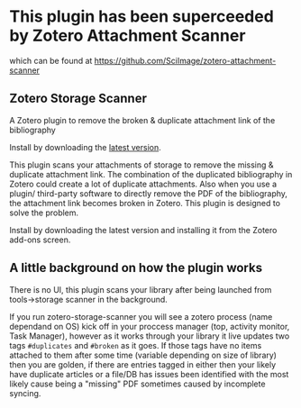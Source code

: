 # This plugin has been superceeded by Zotero Attachment Scanner

which can be found at https://github.com/SciImage/zotero-attachment-scanner

## Zotero Storage Scanner

A Zotero plugin to remove the broken & duplicate attachment link of the bibliography

Install by downloading the [latest version](https://github.com/retorquere/zotero-storage-scanner/releases/latest).

This plugin scans your attachments of storage to remove the missing & duplicate attachment link. The combination of the duplicated bibliography in Zotero could create a lot of duplicate attachments. Also when you use a plugin/ third-party software to directly remove the PDF of the bibliography, the attachment link becomes broken in Zotero. This plugin is designed to solve the problem.

Install by downloading the latest version and installing it from the Zotero add-ons screen.

## A little background on how the plugin works

There is no UI, this plugin scans your library after being launched from tools->storage scanner in the background.

If you run zotero-storage-scanner you will see a zotero process (name dependand on OS) kick off in your proccess manager (top, activity monitor, Task Manager), however as it works through your library it live updates two tags `#duplicates` and `#broken` as it goes. If those tags have no items attached to them after some time (variable depending on size of library) then you are golden, if there are entries tagged in either then your likely have duplicate articles or a file/DB has issues been identified with the most likely cause being a "missing" PDF sometimes caused by incomplete syncing.
